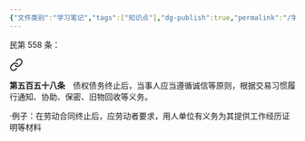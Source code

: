 ```yaml
---
{"文件类别":"学习笔记","tags":["知识点"],"dg-publish":true,"permalink":"/学习笔记/知识点cheese/后合同义务/","dgPassFrontmatter":true}
---
```


民第 558 条：
<div class="transclusion internal-embed is-loaded"><a class="markdown-embed-link" href="////#t0558" aria-label="Open link"><svg xmlns="http://www.w3.org/2000/svg" width="24" height="24" viewBox="0 0 24 24" fill="none" stroke="currentColor" stroke-width="2" stroke-linecap="round" stroke-linejoin="round" class="svg-icon lucide-link"><path d="M10 13a5 5 0 0 0 7.54.54l3-3a5 5 0 0 0-7.07-7.07l-1.72 1.71"></path><path d="M14 11a5 5 0 0 0-7.54-.54l-3 3a5 5 0 0 0 7.07 7.07l1.71-1.71"></path></svg></a><div class="markdown-embed">



**第五百五十八条**　债权债务终止后，当事人应当遵循诚信等原则，根据交易习惯履行通知、协助、保密、旧物回收等义务。 

</div></div>

·例子：在劳动合同终止后，应劳动者要求，用人单位有义务为其提供工作经历证明等材料